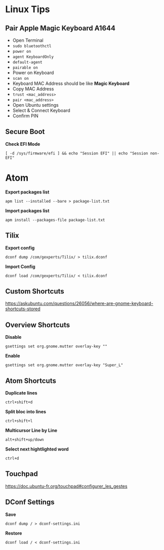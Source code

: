 # Linux Tips

## Pair Apple Magic Keyboard A1644

- Open Terminal
- `sudo bluetoothctl`
- `power on`
- `agent KeyboardOnly`
- `default-agent`
- `pairable on`
- Power on Keyboard
- `scan on`
- Keyboard MAC Address should be like **Magic Keyboard**
- Copy MAC Address
- `trust <mac_address>`
- `pair <mac_address>`
- Open Ubuntu settings
- Select & Connect Keyboard
- Confirm PIN

## Secure Boot

**Check EFI Mode**

`[ -d /sys/firmware/efi ] && echo "Session EFI" || echo "Session non-EFI"`

# Atom

**Export packages list**

`apm list --installed --bare > package-list.txt`

**Import packages list**

`apm install --packages-file package-list.txt`

## Tilix

**Export config**

`dconf dump /com/gexperts/Tilix/ > tilix.dconf`

**Import Config**

`dconf load /com/gexperts/Tilix/ < tilix.dconf`

## Custom Shortcuts

https://askubuntu.com/questions/26056/where-are-gnome-keyboard-shortcuts-stored

## Overview Shortcuts

**Disable**

`gsettings set org.gnome.mutter overlay-key ""`

**Enable**

`gsettings set org.gnome.mutter overlay-key "Super_L"`


## Atom Shortcuts

**Duplicate lines**

`ctrl+shift+d`

**Split bloc into lines**

`ctrl+shift+l`

**Multicursor Line by Line**

`alt+shift+up/down`

**Select next hightlighted word**

`ctrl+d`

## Touchpad

https://doc.ubuntu-fr.org/touchpad#configurer_les_gestes


## DConf Settings

**Save**

`dconf dump / > dconf-settings.ini`

**Restore**

`dconf load / < dconf-settings.ini` 